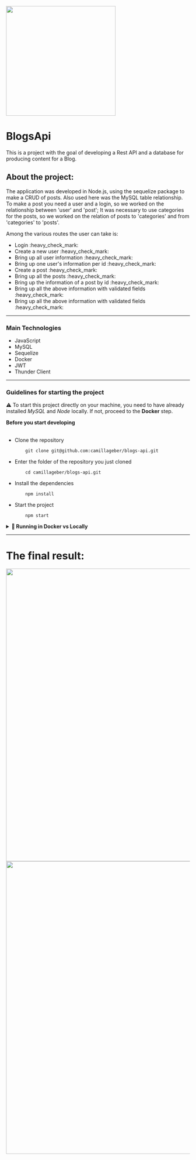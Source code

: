 <img align="center" width="300" src="https://media1.giphy.com/media/cGQZ57EJb0y9SCohZ0/giphy.gif?cid=ecf05e47yrjq40y9mai5i22thy85e46p59q64qjjzx1hvh2g&rid=giphy.gif&ct=g"/>

# BlogsApi

This is a project with the goal of developing a Rest API and a database for producing content for a Blog.

<h2> About the project: </h2>
  
The application was developed in Node.js, using the sequelize package to make a CRUD of posts.
Also used here was the MySQL table relationship. 
To make a post you need a user and a login, so we worked on the relationship between 'user' and 'post';
It was necessary to use categories for the posts, so we worked on the relation of posts to 'categories' and from 'categories' to 'posts'.
<div>
  <p>Among the various routes the user can take is: </p>
  <ul>
    <li>Login :heavy_check_mark: </li> 
    <li>Create a new user :heavy_check_mark:</li>
    <li>Bring up all user information :heavy_check_mark:</li>
    <li>Bring up one user's information per id :heavy_check_mark: </li>
    <li>Create a post :heavy_check_mark:</li>
    <li>Bring up all the posts :heavy_check_mark:</li>
    <li>Bring up the information of a post by id :heavy_check_mark:</li>
    <li>Bring up all the above information with validated fields :heavy_check_mark:</li>
    <li>Bring up all the above information with validated fields :heavy_check_mark:</li>
  </ul>
</div>

----

<h3> Main Technologies </h3>

<div>
  <ul>
    <li> JavaScript </li>
    <li> MySQL </li>
    <li> Sequelize </li>
    <li> Docker </li>
    <li> JWT </li>
    <li> Thunder Client</li>
  </ul>
</div>

---
  
<h3> Guidelines for starting the project </h3>

 :warning: To start this project directly on your machine, you need to have already installed <i>MySQL</i> and <i>Node</i> locally. If not, proceed to the <strong>Docker</strong> step.

<summary><strong> Before you start developing</strong></summary>
<div>
  <ul>
    <br><li>Clone the repository</li>
    
        git clone git@github.com:camillageber/blogs-api.git
      
   <li>Enter the folder of the repository you just cloned</li>
        
        cd camillageber/blogs-api.git

   <li>Install the dependencies </li>
        
        npm install
        
   <li>Start the project</li>
   
        npm start
        
  </ul>
</div>


<details>
  <summary><strong>🐋 Running in Docker vs Locally</strong></summary>
  
## 👉 With Docker
 
  **:warning: Before you start, your docker-compose needs to be version 1.29 or higher. [See here](https://www.digitalocean.com/community/tutorials/how-to-install-and-use-docker-compose-on-ubuntu-20-04-pt) or [in the documentation](https://docs.docker.com/compose/install/) how to install it. In the first article, you can replace where it is with `1.26.0` with `1.29.2`.**]
  
   > :information_source: Run the `node` and `db` services with the `docker-compose up -d --build` command.

  - Remember to stop `mysql` if you are using it locally on the default port (`3306`), or adapt it if you want to use the containerized application;

  - These services will initialize a container called `blogs_api` and another called `blogs_api_db`;

  - From here you can run the `blogs_api` container via the CLI, or open it in VS Code;

  > :information_source: Use the `docker exec -it blogs_api bash` command.

  - This will give you access to the interactive terminal of the container created by compose, which is running in the background.

  > :information_source: Install the dependencies [**If any**] with `npm install` (Install into container)
  
   - **:warning: Warning:** If you choose to use Docker, **ALL** the commands available in `package.json` (npm start, npm test, npm run dev, ...) must be executed **INTER** the container, i.e., in the terminal that appears after executing the `docker exec` command above. 

  - **:warning: Warning:** The **git** inside the container is not configured with your credentials. Either do the commits outside the container or set up your git credentials inside the container.

  - **:warning: Warning:** Do not run the npm audit fix command! It updates several dependencies in the project, and this update creates conflicts with the evaluator.

</details>
  
  -----
  
  # The final result: 
<div>
   <img align="center" width="800" src="https://s4.aconvert.com/convert/p3r68-cdx67/a336w-9a14i.png" />
   <img align="center" width="800" src="https://s4.aconvert.com/convert/p3r68-cdx67/at8j4-rtlfc.png" />
</div>

  
